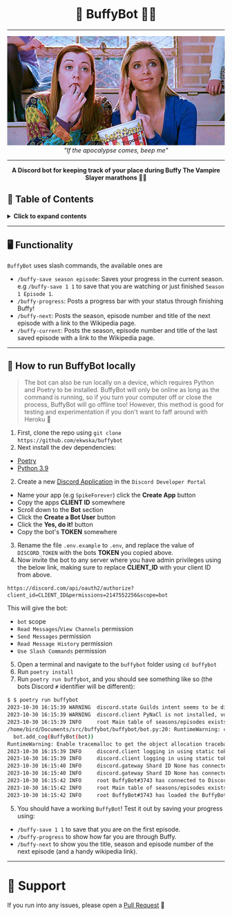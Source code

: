 <h1 align="center">🦇 BuffyBot 🧛‍♀️</h1>

------

<div align="center"><img src="img/popcorn.gif"></div>

<div align="center"><i>"If the apocalypse comes, beep me"</i></div>

------

<div align="center"><b>A Discord bot for keeping track of your place during Buffy The Vampire Slayer marathons</b> 🧛‍♀️ </div>

## 📖 Table of Contents

<details>
<summary><strong>Click to expand contents</strong></summary>

* [Functionality](#functionality)
* [How to run BuffyBot locally](#running-locally)
* [Support](#support)

</details>

------
## <a name="functionality"></a>🖥️ Functionality

`BuffyBot` uses slash commands, the available ones are

- `/buffy-save season episode`: Saves your progress in the current season. e.g `/buffy-save 1 1` to save that you are 
 watching or just finished `Season 1 Episode 1`. 
- `/buffy-progress`: Posts a progress bar with your status through finishing Buffy!
- `/buffy-next`: Posts the season, episode number and title of the next episode with a link to the Wikipedia page.
- `/buffy-current`: Posts the season, episode number and title of the last saved episode with a link to the Wikipedia 
 page.

------
## <a name="running-locally"></a>🏃 How to run BuffyBot locally

> The bot can also be run locally on a device, which requires Python and Poetry to be installed. BuffyBot will only be 
> online as long as the command is running, so if you turn your computer off or close the process, BuffyBot will go
> offline too! However, this method is good for testing and experimentation if you don't want to faff around with 
> Heroku 🦇

1. First, clone the repo using `git clone https://github.com/ekwska/buffybot`
2. Next install the dev dependencies:
* [Poetry](https://python-poetry.org/docs/#installation)
* [Python 3.9](https://www.python.org/downloads/release/python-390/)
2. Create a new [Discord Application](https://discordapp.com/developers/applications) in the `Discord Developer Portal`
* Name your app (e.g `SpikeForever`) click the **Create App** button
* Copy the apps **CLIENT ID** somewhere
* Scroll down to the **Bot** section
* Click the **Create a Bot User** button
* Click the **Yes, do it!** button
* Copy the bot's **TOKEN** somewhere
3. Rename the file `.env.example` to `.env`, and replace the value of `DISCORD_TOKEN` with the bots **TOKEN** you copied
 above.
4. Now invite the bot to any server where you have admin privileges using the below link, making sure to replace 
 **CLIENT_ID** with your client ID from above.

```
https://discord.com/api/oauth2/authorize?client_id=CLIENT_ID&permissions=2147552256&scope=bot
```

This will give the bot:

- `bot` scope
- `Read Messages`/`View Channels` permission
- `Send Messages` permission
- `Read Message History` permission
- `Use Slash Commands` permission

5. Open a terminal and navigate to the `buffybot` folder using `cd buffybot`
6. Run `poetry install`
7. Run `poetry run buffybot`, and you should see something like so (the bots Discord `#` identifier will be different):

```bash
$ $ poetry run buffybot
2023-10-30 16:15:39 WARNING  discord.state Guilds intent seems to be disabled. This may cause state related issues.
2023-10-30 16:15:39 WARNING  discord.client PyNaCl is not installed, voice will NOT be supported
2023-10-30 16:15:39 INFO     root Main table of seasons/episodes exists, loading!
/home/bird/Documents/src/buffybot/buffybot/bot.py:20: RuntimeWarning: coroutine 'BotBase.add_cog' was never awaited
  bot.add_cog(BuffyBot(bot))
RuntimeWarning: Enable tracemalloc to get the object allocation traceback
2023-10-30 16:15:39 INFO     discord.client logging in using static token
2023-10-30 16:15:39 INFO     discord.client logging in using static token
2023-10-30 16:15:40 INFO     discord.gateway Shard ID None has connected to Gateway (Session ID: bc12366652ca2f664b8a75aa7586b416).
2023-10-30 16:15:40 INFO     discord.gateway Shard ID None has connected to Gateway (Session ID: bc12366652ca2f664b8a75aa7586b416).
2023-10-30 16:15:42 INFO     root BuffyBot#3743 has connected to Discord! Version 2.3.2
2023-10-30 16:15:42 INFO     root Main table of seasons/episodes exists, loading!
2023-10-30 16:15:42 INFO     root BuffyBot#3743 has loaded the BuffyBot extension!
```

5. You should have a working `BuffyBot`! Test it out by saving your progress using:
* `/buffy-save 1 1` to save that you are on the first episode.
* `/buffy-progress` to show how far you are through Buffy.
* `/buffy-next` to show you the title, season and episode number of the next episode (and a handy wikipedia link).

------
# <a name="support"></a>🏥 Support

If you run into any issues, please open a [Pull Request](https://github.com/ekwska/BuffyBot/pulls) 🐛